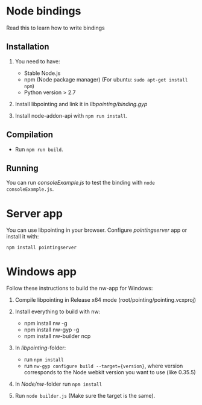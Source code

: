 # Node bindings

Read this to learn how to write bindings

## Installation

1. You need to have:
	* Stable Node.js
	* npm (Node package manager) (For ubuntu: `sudo apt-get install npm`)
	* Python version > 2.7

2. Install libpointing and link it in *libpointing/binding.gyp*

3. Install node-addon-api with `npm run install`.

## Compilation

* Run `npm run build`.

## Running

You can run *consoleExample.js* to test the binding with `node consoleExample.js`.

# Server app

You can use libpointing in your browser.
Configure *pointingserver* app or install it with:

	npm install pointingserver

# Windows app

Follow these instructions to build the nw-app for Windows:

1. Compile libpointing in Release x64 mode (root/pointing/pointing.vcxproj)

1. Install everything to build with nw:

	* npm install nw -g
	* npm install nw-gyp -g
	* npm install nw-builder ncp

1. In *libpointing*-folder:
	* run `npm install`
	* run `nw-gyp configure build --target={version}`, where version corresponds to the Node webkit version you want to use (like 0.35.5)

1. In *Node/nw*-folder run `npm install`

1. Run `node builder.js` (Make sure the target is the same).
